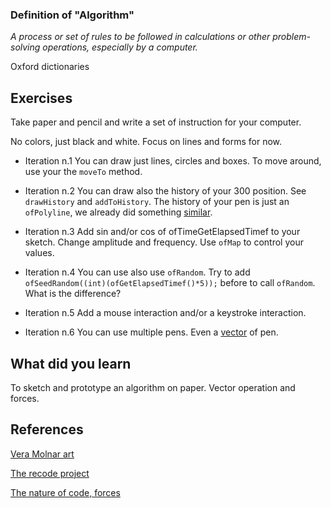 ### Definition of "Algorithm"

*A process or set of rules to be followed in calculations or other problem-solving operations, especially by a computer.*

Oxford dictionaries


## Exercises

Take paper and pencil and write a set of instruction for your computer.

No colors, just black and white. Focus on lines and forms for now.

- Iteration n.1
You can draw just lines, circles and boxes. To move around, use your the `moveTo` method.


- Iteration n.2
You can draw also the history of your 300 position. See `drawHistory` and `addToHistory`. The history of your pen is just an `ofPolyline`, we already did something [similar](edap/breaking-two-things-at-once/tree/master/03-lines).

- Iteration n.3
Add sin and/or cos of ofTimeGetElapsedTimef to your sketch. Change amplitude and frequency. Use `ofMap` to control your values.

- Iteration n.4
You can use also use `ofRandom`.
Try to add `ofSeedRandom((int)(ofGetElapsedTimef()*5));` before to call `ofRandom`. What is the difference?

- Iteration n.5
Add a mouse interaction and/or a keystroke interaction.

- Iteration n.6
You can use multiple pens. Even a [vector](/edap/breaking-two-things-at-once/tree/master/02-vectors) of pen.

## What did you learn
To sketch and prototype an algorithm on paper. Vector operation and forces.


## References

[Vera Molnar art](https://github.com/ofZach/dayForNightSFPC/wiki/Vera-Molnar)

[The recode project](http://recodeproject.com/)

[The nature of code, forces](http://natureofcode.com/book/chapter-2-forces/)
